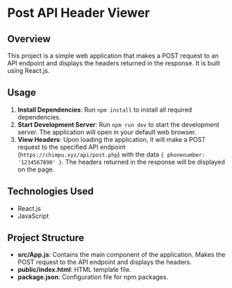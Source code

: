 # Post API Header Viewer

## Overview

This project is a simple web application that makes a POST request to an API endpoint and displays the headers returned in the response. It is built using React.js.

## Usage

1. **Install Dependencies**: Run `npm install` to install all required dependencies.
2. **Start Development Server**: Run `npm run dev` to start the development server. The application will open in your default web browser.
3. **View Headers**: Upon loading the application, it will make a POST request to the specified API endpoint (`https://chimpu.xyz/api/post.php`) with the data `{ phonenumber: '1234567890' }`. The headers returned in the response will be displayed on the page.

## Technologies Used

- React.js
- JavaScript

## Project Structure

- **src/App.js**: Contains the main component of the application. Makes the POST request to the API endpoint and displays the headers.
- **public/index.html**: HTML template file.
- **package.json**: Configuration file for npm packages.

